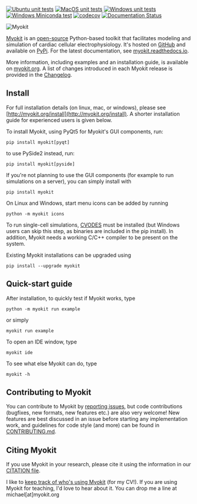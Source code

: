 [![Ubuntu unit tests](https://github.com/MichaelClerx/myokit/workflows/Ubuntu%20unit%20tests/badge.svg)](https://github.com/MichaelClerx/myokit/actions?query=workflow%3A"Ubuntu+unit+tests")
[![MacOS unit tests](https://github.com/MichaelClerx/myokit/workflows/MacOS%20unit%20tests/badge.svg)](https://github.com/MichaelClerx/myokit/actions?query=workflow%3A"MacOS+unit+tests")
[![Windows unit tests](https://github.com/MichaelClerx/myokit/workflows/Windows%20unit%20tests/badge.svg)](https://github.com/MichaelClerx/myokit/actions?query=workflow%3A"Windows+unit+tests")
[![Windows Miniconda test](https://github.com/MichaelClerx/myokit/workflows/Windows%20Miniconda%20test/badge.svg)](https://github.com/MichaelClerx/myokit/actions?query=workflow%3A"Windows+Miniconda+test")
[![codecov](https://codecov.io/gh/myokit/myokit/branch/main/graph/badge.svg)](https://codecov.io/gh/myokit/myokit)
[![Documentation Status](https://readthedocs.org/projects/myokit/badge/?version=latest)](https://myokit.readthedocs.io/?badge=latest)

![Myokit](http://myokit.org/static/img/logo.png)

[Myokit](http://myokit.org) is an [open-source](https://github.com/MichaelClerx/myokit/blob/main/LICENSE.txt) Python-based toolkit that facilitates modeling and simulation of cardiac cellular electrophysiology.
It's hosted on [GitHub](https://github.com/MichaelClerx/myokit/) and available on [PyPi](https://pypi.org/project/myokit/).
For the latest documentation, see [myokit.readthedocs.io](https://myokit.readthedocs.io/).

More information, including examples and an installation guide, is available on [myokit.org](http://myokit.org).
A list of changes introduced in each Myokit release is provided in the [Changelog](https://github.com/MichaelClerx/myokit/blob/main/CHANGELOG.md).


## Install

For full installation details (on linux, mac, or windows), please see [http://myokit.org/install](http://myokit.org/install).
A shorter installation guide for experienced users is given below.

To install Myokit, using PyQt5 for Myokit's GUI components, run:

    pip install myokit[pyqt]
    
to use PySide2 instead, run:
    
    pip install myokit[pyside]
    
If you're not planning to use the GUI components (for example to run simulations on a server), you can simply install with

    pip install myokit

On Linux and Windows, start menu icons can be added by running

    python -m myokit icons

To run single-cell simulations, [CVODES](https://computation.llnl.gov/projects/sundials/sundials-software) must be installed (but Windows users can skip this step, as binaries are included in the pip install).
In addition, Myokit needs a working C/C++ compiler to be present on the system.

Existing Myokit installations can be upgraded using

    pip install --upgrade myokit


## Quick-start guide

After installation, to quickly test if Myokit works, type

    python -m myokit run example
    
or simply

    myokit run example
    
To open an IDE window, type

    myokit ide

To see what else Myokit can do, type

    myokit -h
    

## Contributing to Myokit

You can contribute to Myokit by [reporting issues](https://github.com/MichaelClerx/myokit/issues), but code contributions (bugfixes, new formats, new features etc.) are also very welcome!
New features are best discussed in an issue before starting any implementation work, and guidelines for code style (and more) can be found in [CONTRIBUTING.md](https://github.com/MichaelClerx/myokit/blob/main/CONTRIBUTING.md).


## Citing Myokit

If you use Myokit in your research, please cite it using the information in our [CITATION file](https://github.com/MichaelClerx/myokit/blob/main/CITATION).

I like to [keep track of who's using Myokit](http://myokit.org/publications/) (for my CV!). If you are using Myokit for teaching, I'd love to hear about it. You can drop me a line at michael[at]myokit.org
